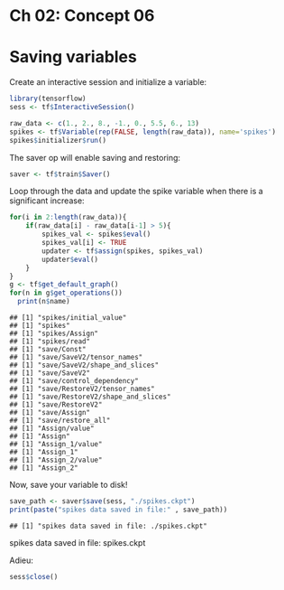Ch 02: Concept 06
================

Saving variables
================

Create an interactive session and initialize a variable:

``` r
library(tensorflow)
sess <- tf$InteractiveSession()

raw_data <- c(1., 2., 8., -1., 0., 5.5, 6., 13)
spikes <- tf$Variable(rep(FALSE, length(raw_data)), name='spikes')
spikes$initializer$run()
```

The saver op will enable saving and restoring:

``` r
saver <- tf$train$Saver()
```

Loop through the data and update the spike variable when there is a significant increase:

``` r
for(i in 2:length(raw_data)){
    if(raw_data[i] - raw_data[i-1] > 5){
        spikes_val <- spikes$eval()
        spikes_val[i] <- TRUE
        updater <- tf$assign(spikes, spikes_val)
        updater$eval()
    }
}
g <- tf$get_default_graph()
for(n in g$get_operations())
  print(n$name)
```

    ## [1] "spikes/initial_value"
    ## [1] "spikes"
    ## [1] "spikes/Assign"
    ## [1] "spikes/read"
    ## [1] "save/Const"
    ## [1] "save/SaveV2/tensor_names"
    ## [1] "save/SaveV2/shape_and_slices"
    ## [1] "save/SaveV2"
    ## [1] "save/control_dependency"
    ## [1] "save/RestoreV2/tensor_names"
    ## [1] "save/RestoreV2/shape_and_slices"
    ## [1] "save/RestoreV2"
    ## [1] "save/Assign"
    ## [1] "save/restore_all"
    ## [1] "Assign/value"
    ## [1] "Assign"
    ## [1] "Assign_1/value"
    ## [1] "Assign_1"
    ## [1] "Assign_2/value"
    ## [1] "Assign_2"

Now, save your variable to disk!

``` r
save_path <- saver$save(sess, "./spikes.ckpt")
print(paste("spikes data saved in file:" , save_path))
```

    ## [1] "spikes data saved in file: ./spikes.ckpt"

spikes data saved in file: spikes.ckpt

Adieu:

``` r
sess$close()
```
